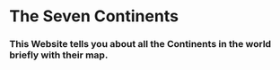 # The Seven Continents

### This Website tells you about all the Continents in the world briefly with their map.

